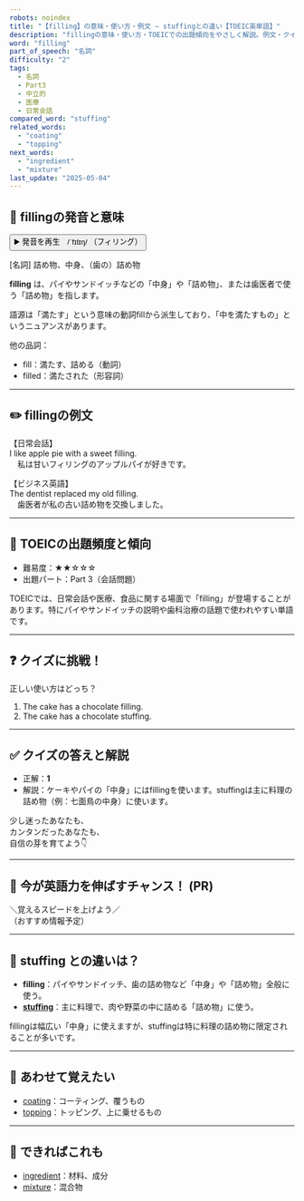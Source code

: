 ```yaml
---
robots: noindex
title: "【filling】の意味・使い方・例文 ― stuffingとの違い【TOEIC英単語】"
description: "fillingの意味・使い方・TOEICでの出題傾向をやさしく解説。例文・クイズ付きでstuffingとの違いもわかりやすく学べます。"
word: "filling"
part_of_speech: "名詞"
difficulty: "2"
tags:
  - 名詞
  - Part3
  - 中立的
  - 医療
  - 日常会話
compared_word: "stuffing"
related_words:
  - "coating"
  - "topping"
next_words:
  - "ingredient"
  - "mixture"
last_update: "2025-05-04"
---
```


## 🔰 fillingの発音と意味

<button class="play-audio" onclick="playTTS('filling')">
  <span class="play-audio-main">
    ▶️ 発音を再生　/ˈfɪlɪŋ/
  </span>
  <span class="play-audio-sub">
    （フィリング）
  </span>
</button>

[名詞] 詰め物、中身、（歯の）詰め物

**filling** は、パイやサンドイッチなどの「中身」や「詰め物」、または歯医者で使う「詰め物」を指します。

語源は「満たす」という意味の動詞fillから派生しており、「中を満たすもの」というニュアンスがあります。

他の品詞：  
- fill：満たす、詰める（動詞）
- filled：満たされた（形容詞）

---

## ✏️ fillingの例文

【日常会話】  
I like apple pie with a sweet filling.  
　私は甘いフィリングのアップルパイが好きです。

【ビジネス英語】  
The dentist replaced my old filling.  
　歯医者が私の古い詰め物を交換しました。

---

## 🎯 TOEICの出題頻度と傾向

- 難易度：★★☆☆☆
- 出題パート：Part 3（会話問題）

TOEICでは、日常会話や医療、食品に関する場面で「filling」が登場することがあります。特にパイやサンドイッチの説明や歯科治療の話題で使われやすい単語です。

---

## ❓ クイズに挑戦！

正しい使い方はどっち？

1. The cake has a chocolate filling.  
2. The cake has a chocolate stuffing.

---

## ✅ クイズの答えと解説

- 正解：**1**
- 解説：ケーキやパイの「中身」にはfillingを使います。stuffingは主に料理の詰め物（例：七面鳥の中身）に使います。

少し迷ったあなたも、  
カンタンだったあなたも、  
自信の芽を育てよう👇️

---

## 🚀 今が英語力を伸ばすチャンス！ (PR)

<div class="info-center">
＼覚えるスピードを上げよう／<br>  
（おすすめ情報予定）
</div>

---

## 🤔  stuffing との違いは？

- **filling**：パイやサンドイッチ、歯の詰め物など「中身」や「詰め物」全般に使う。
- **[stuffing](/word/stuffing/)**：主に料理で、肉や野菜の中に詰める「詰め物」に使う。

fillingは幅広い「中身」に使えますが、stuffingは特に料理の詰め物に限定されることが多いです。

---

## 🧩 あわせて覚えたい

- [coating](/word/coating/)：コーティング、覆うもの
- [topping](/word/topping/)：トッピング、上に乗せるもの

---

## 📖 できればこれも

- [ingredient](/word/ingredient/)：材料、成分
- [mixture](/word/mixture/)：混合物

<!-- cvid: aid16_bid17 -->
